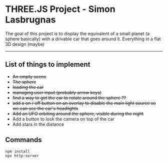 # THREE.JS Project - Simon Lasbrugnas

The goal of this project is to display the equivalent of a small planet (a sphere basically) with a drivable car that goes around it.
Everything in a flat 3D design (maybe)

---

## List of things to implement

- <s>An empty scene</s>
- <s>The sphere</s>
- <s>loading the car</s>
- <s>managing user input (probably arrow keys)</s>
- <s>find a way to get the car to rotate around the sphere ??</s>
- <s>add a on / off button on an overlay to disable the main light source so we can see the car's headlights</s>
- <s>Add an UFO orbiting around the sphere, visible during the night</s>
- Add a button to lock the camera on top of the car
- Add stars in the distance

## Commands

```bash
npm install
npx http-server
```
